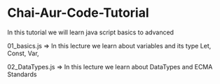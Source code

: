 # Chai-Aur-Code-Tutorial
In this tutorial we will learn java script  basics to advanced

01_basics.js => In this lecture we learn about variables and its type
Let, Const, Var, 


02_DataTypes.js => In this lecture we learn about DataTypes and ECMA Standards 
